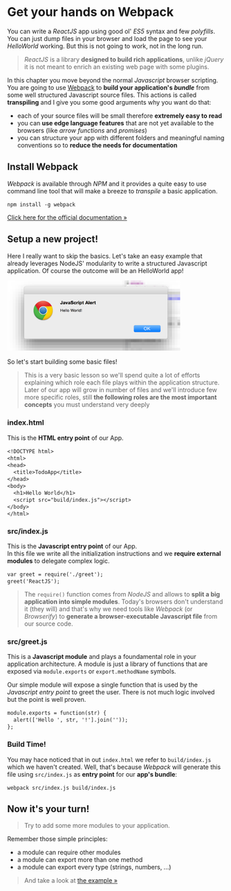 # Get your hands on Webpack

You can write a _ReactJS_ app using good ol' _ES5_ syntax and few _polyfills_.
You can just dump files in your browser and load the page to see your _HelloWorld_ working. But this is not going to work, not in the long run.

> _ReactJS_ is a library **designed to build rich applications**, unlike
> _jQuery_ it is not meant to enrich an existing web page with some plugins.

In this chapter you move beyond the normal _Javascript_ browser scripting. You are going to use [Webpack](http://webpack.github.io/) to **build your application's _bundle_** from some well structured Javascript source files. This actions is called **transpiling** and I give you some good arguments why you want do that:

- each of your source files will be small therefore **extremely easy to read**
- you can **use edge language features** that are not yet available to the browsers (like _arrow functions_ and _promises_)
- you can structure your app with different folders and meaningful naming conventions so to **reduce the needs for documentation**

## Install Webpack

_Webpack_ is available through _NPM_ and it provides a quite easy to use command line tool that will make a breeze to _transpile_ a basic application.

	npm install -g webpack

[Click here for the official documentation »](http://webpack.github.io/docs/installation.html)

## Setup a new project!​

Here I really want to skip the basics. Let's take an easy example that already leverages NodeJS' modularity to write a structured Javascript application. Of course the outcome will be an HelloWorld app!

<img src="./_assets/todo-app.png" alt="todo-app" width="400px">

So let's start building some basic files!

> This is a very basic lesson so we'll spend quite a lot of efforts explaining
> which role each file plays within the application structure. Later of our app
> will grow in number of files and we'll introduce few more specific roles, still
> **the following roles are the most important concepts** you must understand 
> very deeply

### index.html

This is the **HTML entry point** of our App.

	<!DOCTYPE html>
	<html>
	<head>
	  <title>TodoApp</title>
	</head>
	<body>
	  <h1>Hello World</h1>
      <script src="build/index.js"></script>
	</body>
	</html>

### src/index.js

This is the **Javascript entry point** of our App.  
In this file we write all the initialization instructions and we **require external modules** to delegate complex logic.

	var greet = require('./greet');
	greet('ReactJS');
	
> The `require()` function comes from _NodeJS_ and allows to **split a big 
> application into simple modules**. Today's browsers don't understand it 
> (they will) and that's why we need tools like _Webpack_ (or _Browserify_) 
> to **generate a browser-executable Javascript file** from our source code.

### src/greet.js

This is a **Javascript module** and plays a foundamental role in your application architecture. A module is just a library of functions that are exposed via `module.exports` or `export.methodName` symbols.

Our simple module will expose a single function that is used by the _Javascript entry point_ to greet the user. There is not much logic involved but the point is well proven.

	module.exports = function(str) {
      alert(['Hello ', str, '!'].join(''));
	};

### Build Time!

You may hace noticed that in out `index.html` we refer to `build/index.js` which we haven't created. Well, that's because _Webpack_ will generate this file using `src/index.js` as **entry point** for our **app's bundle**:

	webpack src/index.js build/index.js

## Now it's your turn!

> Try to add some more modules to your application. 

Remember those simple principles:

* a module can require other modules
* a module can export more than one method
* a module can export every type (strings, numbers, ...)

> And take a look at [the example &raquo;](./basic-steps-01)


	


